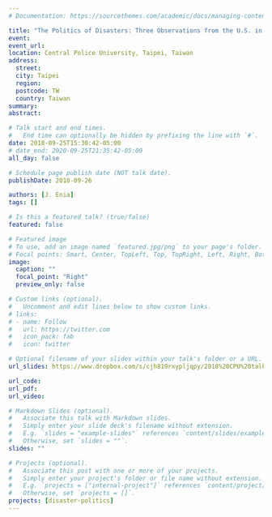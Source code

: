 ```yaml
---
# Documentation: https://sourcethemes.com/academic/docs/managing-content/

title: "The Politics of Disasters: Three Observations from the U.S. in 2017"
event:
event_url:
location: Central Police University, Taipei, Taiwan
address:
  street:
  city: Taipei
  region:
  postcode: TW
  country: Taiwan
summary:
abstract:

# Talk start and end times.
#   End time can optionally be hidden by prefixing the line with `#`.
date: 2018-09-25T15:30:42-05:00
# date_end: 2020-09-25T21:35:42-05:00
all_day: false

# Schedule page publish date (NOT talk date).
publishDate: 2018-09-26

authors: [J. Enia]
tags: []

# Is this a featured talk? (true/false)
featured: false

# Featured image
# To use, add an image named `featured.jpg/png` to your page's folder. 
# Focal points: Smart, Center, TopLeft, Top, TopRight, Left, Right, BottomLeft, Bottom, BottomRight.
image:
  caption: ""
  focal_point: "Right"
  preview_only: false

# Custom links (optional).
#   Uncomment and edit lines below to show custom links.
# links:
# - name: Follow
#   url: https://twitter.com
#   icon_pack: fab
#   icon: twitter

# Optional filename of your slides within your talk's folder or a URL.
url_slides: https://www.dropbox.com/s/cjh819rxypljqpy/2018%20CPU%20talk%20.pdf?dl=0

url_code:
url_pdf:
url_video:

# Markdown Slides (optional).
#   Associate this talk with Markdown slides.
#   Simply enter your slide deck's filename without extension.
#   E.g. `slides = "example-slides"` references `content/slides/example-slides.md`.
#   Otherwise, set `slides = ""`.
slides: ""

# Projects (optional).
#   Associate this post with one or more of your projects.
#   Simply enter your project's folder or file name without extension.
#   E.g. `projects = ["internal-project"]` references `content/project/deep-learning/index.md`.
#   Otherwise, set `projects = []`.
projects: [disaster-politics]
---
```

